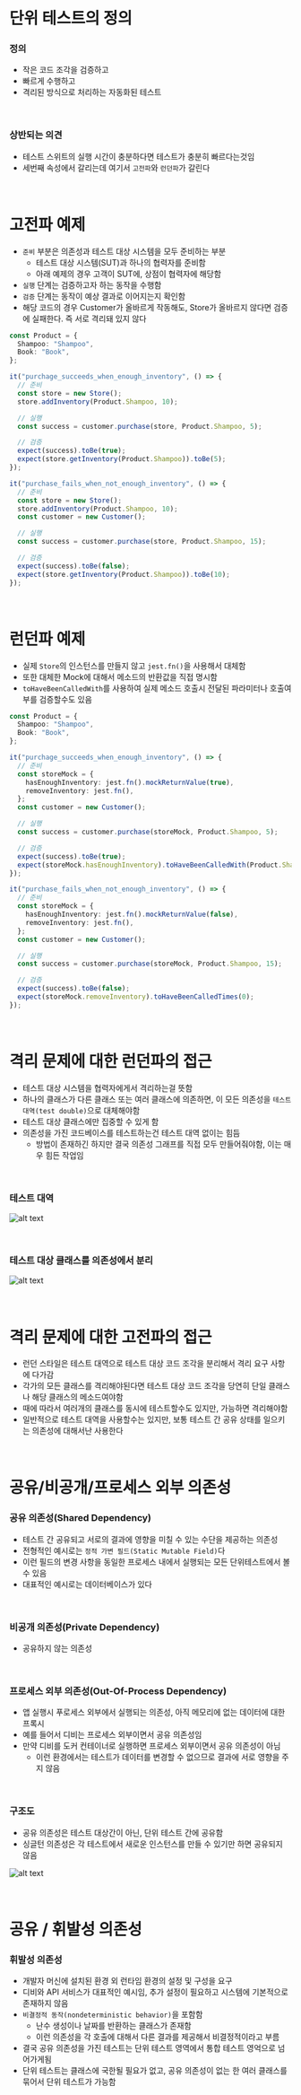 # 단위 테스트의 정의

### 정의

- 작은 코드 조각을 검증하고
- 빠르게 수행하고
- 격리된 방식으로 처리하는 자동화된 테스트

<br>

### 상반되는 의견

- 테스트 스위트의 실행 시간이 충분하다면 테스트가 충분히 빠르다는것임
- 세번째 속성에서 갈리는데 여기서 `고전파`와 `런던파`가 갈린다

<br>

# 고전파 예제

- `준비` 부분은 의존성과 테스트 대상 시스템을 모두 준비하는 부분
  - 테스트 대상 시스템(SUT)과 하나의 협력자를 준비함
  - 아래 예제의 경우 고객이 SUT에, 상점이 협력자에 해당함
- `실행` 단계는 검증하고자 하는 동작을 수행함
- `검증` 단계는 동작이 예상 결과로 이어지는지 확인함
- 해당 코드의 경우 Customer가 올바르게 작동해도, Store가 올바르지 않다면 검증에 실패한다. 즉 서로 격리돼 있지 않다

```ts
const Product = {
  Shampoo: "Shampoo",
  Book: "Book",
};

it("purchage_succeeds_when_enough_inventory", () => {
  // 준비
  const store = new Store();
  store.addInventory(Product.Shampoo, 10);

  // 실행
  const success = customer.purchase(store, Product.Shampoo, 5);

  // 검증
  expect(success).toBe(true);
  expect(store.getInventory(Product.Shampoo)).toBe(5);
});

it("purchase_fails_when_not_enough_inventory", () => {
  // 준비
  const store = new Store();
  store.addInventory(Product.Shampoo, 10);
  const customer = new Customer();

  // 실행
  const success = customer.purchase(store, Product.Shampoo, 15);

  // 검증
  expect(success).toBe(false);
  expect(store.getInventory(Product.Shampoo)).toBe(10);
});
```

<br>

# 런던파 예제

- 실제 `Store`의 인스턴스를 만들지 않고 `jest.fn()`을 사용해서 대체함
- 또한 대체한 Mock에 대해서 메소드의 반환값을 직접 명시함
- `toHaveBeenCalledWith`를 사용하여 실제 메소드 호출시 전달된 파라미터나 호출여부를 검증할수도 있음

```ts
const Product = {
  Shampoo: "Shampoo",
  Book: "Book",
};

it("purchage_succeeds_when_enough_inventory", () => {
  // 준비
  const storeMock = {
    hasEnoughInventory: jest.fn().mockReturnValue(true),
    removeInventory: jest.fn(),
  };
  const customer = new Customer();

  // 실행
  const success = customer.purchase(storeMock, Product.Shampoo, 5);

  // 검증
  expect(success).toBe(true);
  expect(storeMock.hasEnoughInventory).toHaveBeenCalledWith(Product.Shampoo, 5);
});

it("purchase_fails_when_not_enough_inventory", () => {
  // 준비
  const storeMock = {
    hasEnoughInventory: jest.fn().mockReturnValue(false),
    removeInventory: jest.fn(),
  };
  const customer = new Customer();

  // 실행
  const success = customer.purchase(storeMock, Product.Shampoo, 15);

  // 검증
  expect(success).toBe(false);
  expect(storeMock.removeInventory).toHaveBeenCalledTimes(0);
});
```

<br>

# 격리 문제에 대한 런던파의 접근

- 테스트 대상 시스템을 협력자에게서 격리하는걸 뜻함
- 하나의 클래스가 다른 클래스 또는 여러 클래스에 의존하면, 이 모든 의존성을 `테스트 대역(test double)`으로 대체해야함
- 테스트 대상 클래스에만 집중할 수 있게 함
- 의존성을 가진 코드베이스를 테스트하는건 테스트 대역 없이는 힘듬
  - 방법이 존재하긴 하지만 결국 의존성 그래프를 직접 모두 만들어줘야함, 이는 매우 힘든 작업임

<br>

### 테스트 대역

![alt text](image.png)

<br>

### 테스트 대상 클래스를 의존성에서 분리

![alt text](image-1.png)

<br>

# 격리 문제에 대한 고전파의 접근

- 런던 스타일은 테스트 대역으로 테스트 대상 코드 조각을 분리해서 격리 요구 사항에 다가감
- 각가의 모든 클래스를 격리해야된다면 테스트 대상 코드 조각을 당연히 단일 클래스나 해당 클래스의 메소드여야함
- 때에 따라서 여러개의 클래스를 동시에 테스트할수도 있지만, 가능하면 격리해야함
- 일반적으로 테스트 대역을 사용할수는 있지만, 보통 테스트 간 공유 상태를 일으키는 의존성에 대해서난 사용한다

<br>

# 공유/비공개/프로세스 외부 의존성

### 공유 의존성(Shared Dependency)

- 테스트 간 공유되고 서로의 결과에 영향을 미칠 수 있는 수단을 제공하는 의존성
- 전형적인 예시로는 `정적 가변 필드(Static Mutable Field)`다
- 이런 필드의 변경 사항을 동일한 프로세스 내에서 실행되는 모든 단위테스트에서 볼 수 있음
- 대표적인 예시로는 데이터베이스가 있다

<br>

### 비공개 의존성(Private Dependency)

- 공유하지 않는 의존성

<br>

### 프로세스 외부 의존성(Out-Of-Process Dependency)

- 앱 실행시 푸로세스 외부에서 실행되는 의존성, 아직 메모리에 없는 데이터에 대한 프록시
- 예를 들어서 디비는 프로세스 외부이면서 공유 의존성임
- 만약 디비를 도커 컨테이너로 실행하면 프로세스 외부이면서 공유 의존성이 아님
  - 이런 환경에서는 테스트가 데이터를 변경할 수 없으므로 결과에 서로 영향을 주지 않음

<br>

### 구조도

- 공유 의존성은 테스트 대상간이 아닌, 단위 테스트 간에 공유함
- 싱글턴 의존성은 각 테스트에서 새로운 인스턴스를 만들 수 있기만 하면 공유되지 않음

![alt text](image-2.png)

<br>

# 공유 / 휘발성 의존성

### 휘발성 의존성

- 개발자 머신에 설치된 환경 외 런타임 환경의 설정 및 구성을 요구
- 디비와 API 서비스가 대표적인 예시임, 추가 설정이 필요하고 시스템에 기본적으로 존재하지 않음
- `비결정적 동작(nondeterministic behavior)`을 포함함
  - 난수 생성이나 날짜를 반환하는 클래스가 존재함
  - 이런 의존성을 각 호출에 대해서 다른 결과를 제공해서 비결정적이라고 부름
- 결국 공유 의존성을 가진 테스트는 단위 테스트 영역에서 통합 테스트 영억으로 넘어가게됨
- 단위 테스트는 클래스에 국한될 필요가 없고, 공유 의존성이 없는 한 여러 클래스를 묶어서 단위 테스트가 가능함
